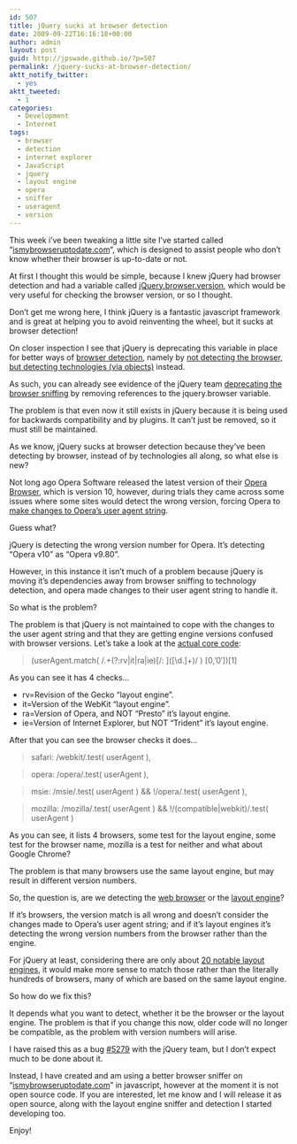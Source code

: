 ```yaml
---
id: 507
title: jQuery sucks at browser detection
date: 2009-09-22T16:16:18+00:00
author: admin
layout: post
guid: http://jpswade.github.io/?p=507
permalink: /jquery-sucks-at-browser-detection/
aktt_notify_twitter:
  - yes
aktt_tweeted:
  - 1
categories:
  - Development
  - Internet
tags:
  - browser
  - detection
  - internet explorer
  - JavaScript
  - jquery
  - layout engine
  - opera
  - sniffer
  - useragent
  - version
---
```

<p class="lead">
  This week i&#8217;ve been tweaking a little site I&#8217;ve started called &#8220;<a href="http://ismybrowseruptodate.com/">ismybrowseruptodate.com</a>&#8220;, which is designed to assist people who don&#8217;t know whether their browser is up-to-date or not.
</p>

At first I thought this would be simple, because I knew jQuery had browser detection and had a variable called [jQuery.browser.version](http://docs.jquery.com/Utilities/jQuery.browser.version), which would be very useful for checking the browser version, or so I thought.

<!--more-->Don&#8217;t get me wrong here, I think jQuery is a fantastic javascript framework and is great at helping you to avoid reinventing the wheel, but it sucks at browser detection!

On closer inspection I see that jQuery is deprecating this variable in place for better ways of [browser detection](http://xkr.us/js/detect), namely by [not detecting the browser, but detecting technologies (via objects)](http://developer.apple.com/internet/webcontent/objectdetection.html) instead.

As such, you can already see evidence of the jQuery team [deprecating the browser sniffing](http://www.reddit.com/r/programming/comments/7l2mr/jquery_removes_all_browser_sniffing/) by removing references to the jquery.browser variable.

The problem is that even now it still exists in jQuery because it is being used for backwards compatibility and by plugins. It can&#8217;t just be removed, so it must still be maintained.

As we know, jQuery sucks at browser detection because they&#8217;ve been detecting by browser, instead of by technologies all along, so what else is new?

Not long ago Opera Software released the latest version of their [Opera Browser](http://www.opera.com/), which is version 10, however, during trials they came across some issues where some sites would detect the wrong version, forcing Opera to [make changes to Opera&#8217;s user agent string](http://dev.opera.com/articles/view/opera-ua-string-changes/).

Guess what?

jQuery is detecting the wrong version number for Opera. It&#8217;s detecting &#8220;Opera v10&#8221; as &#8220;Opera v9.80&#8221;.

However, in this instance it isn&#8217;t much of a problem because jQuery is moving it&#8217;s dependencies away from browser sniffing to technology detection, and opera made changes to their user agent string to handle it.

So what is the problem?

The problem is that jQuery is not maintained to cope with the changes to the user agent string and that they are getting engine versions confused with browser versions. Let&#8217;s take a look at the [actual core code](http://dev.jquery.com/export/6582/trunk/jquery/src/core.js):

> (userAgent.match( /.+(?:rv|it|ra|ie)\[\/: \]([\d.]+)/ ) [0,&#8217;0&#8242;])[1]

As you can see it has 4 checks&#8230;

  * rv=Revision of the Gecko &#8220;layout engine&#8221;.
  * it=Version of the WebKit &#8220;layout engine&#8221;.
  * ra=Version of Opera, and NOT &#8220;Presto&#8221; it&#8217;s layout engine.
  * ie=Version of Internet Explorer, but NOT &#8220;Trident&#8221; it&#8217;s layout engine.

After that you can see the browser checks it does&#8230;

> safari: /webkit/.test( userAgent ),
  
> opera: /opera/.test( userAgent ),
  
> msie: /msie/.test( userAgent ) && !/opera/.test( userAgent ),
  
> mozilla: /mozilla/.test( userAgent ) && !/(compatible|webkit)/.test( userAgent )

As you can see, it lists 4 browsers, some test for the layout engine, some test for the browser name, mozilla is a test for neither and what about Google Chrome?

The problem is that many browsers use the same layout engine, but may result in different version numbers.

So, the question is, are we detecting the [web browser](http://en.wikipedia.org/wiki/Web_browser) or the [layout engine](http://en.wikipedia.org/wiki/Layout_engine)?

If it&#8217;s browsers, the version match is all wrong and doesn&#8217;t consider the changes made to Opera&#8217;s user agent string; and if it&#8217;s layout engines it&#8217;s detecting the wrong version numbers from the browser rather than the engine.

For jQuery at least, considering there are only about [20 notable layout engines](http://en.wikipedia.org/wiki/List_of_layout_engines), it would make more sense to match those rather than the literally hundreds of browsers, many of which are based on the same layout engine.

So how do we fix this?

It depends what you want to detect, whether it be the browser or the layout engine. The problem is that if you change this now, older code will no longer be compatible, as the problem with version numbers will arise.

I have raised this as a bug [#5279](http://dev.jquery.com/ticket/5279) with the jQuery team, but I don&#8217;t expect much to be done about it.

Instead, I have created and am using a better browser sniffer on &#8220;[ismybrowseruptodate.com](http://ismybrowseruptodate.com/)&#8221; in javascript, however at the moment it is not open source code. If you are interested, let me know and I will release it as open source, along with the layout engine sniffer and detection I started developing too.

Enjoy!

<div id="_mcePaste" style="overflow: hidden; position: absolute; left: -10000px; top: 452px; width: 1px; height: 1px;">
  // Use of jQuery.browser is deprecated.<br /> // It&#8217;s included for backwards compatibility and plugins,<br /> // although they should work to migrate away.<br /> browser: {<br /> version: (/.+(?:rv|it|ra|ie)[\/: ]([\d.]+)/.exec(userAgent) || [0,&#8217;0&#8242;])[1],<br /> safari: /webkit/.test( userAgent ),<br /> opera: /opera/.test( userAgent ),<br /> msie: /msie/.test( userAgent ) && !/opera/.test( userAgent ),<br /> mozilla: /mozilla/.test( userAgent ) && !/(compatible|webkit)/.test( userAgent )<br /> }
</div>